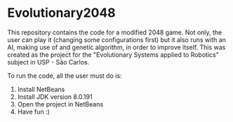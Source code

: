 # Evolutionary2048
This repository contains the code for a modified 2048 game. Not only, the user can play it (changing some configurations first) but it also runs with an AI, making use of and genetic algorithm, in order to improve itself. This was created as the project for the "Evolutionary Systems applied to Robotics" subject in USP - São Carlos.

To run the code, all the user must do is:
1) Install NetBeans
2) Install JDK version 8.0.191
3) Open the project in NetBeans
4) Have fun :)
